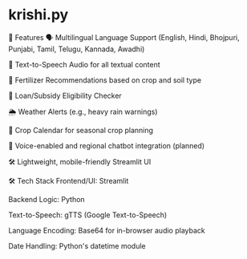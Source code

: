 # krishi.py
🚀 Features
🗣️ Multilingual Language Support (English, Hindi, Bhojpuri, Punjabi, Tamil, Telugu, Kannada, Awadhi)

📢 Text-to-Speech Audio for all textual content

🌱 Fertilizer Recommendations based on crop and soil type

🧾 Loan/Subsidy Eligibility Checker

🌦️ Weather Alerts (e.g., heavy rain warnings)

📅 Crop Calendar for seasonal crop planning

🤖 Voice-enabled and regional chatbot integration (planned)

🛠️ Lightweight, mobile-friendly Streamlit UI

🛠️ Tech Stack
Frontend/UI: Streamlit

Backend Logic: Python

Text-to-Speech: gTTS (Google Text-to-Speech)

Language Encoding: Base64 for in-browser audio playback

Date Handling: Python's datetime module

